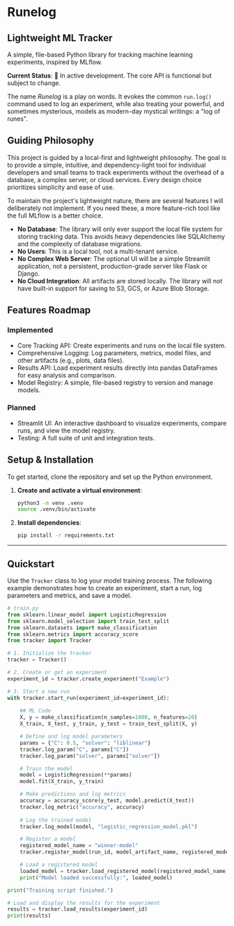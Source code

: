 # Runelog
## Lightweight ML Tracker

A simple, file-based Python library for tracking machine learning experiments, inspired by MLflow.

**Current Status**: 🚧 In active development. The core API is functional but subject to change.

The name *Runelog* is a play on words. It evokes the common `run.log()` command used to log an experiment, while also treating your powerful, and sometimes mysterious, models as modern-day mystical writings: a "log of runes".

## Guiding Philosophy

This project is guided by a local-first and lightweight philosophy. The goal is to provide a simple, intuitive, and dependency-light tool for individual developers and small teams to track experiments without the overhead of a database, a complex server, or cloud services. Every design choice prioritizes simplicity and ease of use.

To maintain the project's lightweight nature, there are several features I will deliberately not implement. If you need these, a more feature-rich tool like the full MLflow is a better choice.

- **No Database**: The library will only ever support the local file system for storing tracking data. This avoids heavy dependencies like SQLAlchemy and the complexity of database migrations.
- **No Users**: This is a local tool, not a multi-tenant service.
- **No Complex Web Server**: The optional UI will be a simple Streamlit application, not a persistent, production-grade server like Flask or Django.
- **No Cloud Integration**: All artifacts are stored locally. The library will not have built-in support for saving to S3, GCS, or Azure Blob Storage.

## Features Roadmap

### Implemented
- Core Tracking API: Create experiments and runs on the local file system.
- Comprehensive Logging: Log parameters, metrics, model files, and other artifacts (e.g., plots, data files).
- Results API: Load experiment results directly into pandas DataFrames for easy analysis and comparison.
- Model Registry: A simple, file-based registry to version and manage models.

### Planned 

- Streamlit UI: An interactive dashboard to visualize experiments, compare runs, and view the model registry.
- Testing: A full suite of unit and integration tests.


## Setup & Installation

To get started, clone the repository and set up the Python environment.

1.  **Create and activate a virtual environment**:

    ```bash
    python3 -m venv .venv
    source .venv/bin/activate
    ```

2.  **Install dependencies**:

    ```bash
    pip install -r requirements.txt
    ```

-----

## Quickstart

Use the `Tracker` class to log your model training process. The following example demonstrates how to create an experiment, start a run, log parameters and metrics, and save a model.

```python
# train.py
from sklearn.linear_model import LogisticRegression
from sklearn.model_selection import train_test_split
from sklearn.datasets import make_classification
from sklearn.metrics import accuracy_score
from tracker import Tracker

# 1. Initialize the tracker
tracker = Tracker()

# 2. Create or get an experiment
experiment_id = tracker.create_experiment("Example")

# 3. Start a new run
with tracker.start_run(experiment_id=experiment_id):
    
    ## ML Code
    X, y = make_classification(n_samples=1000, n_features=20)
    X_train, X_test, y_train, y_test = train_test_split(X, y)

    # Define and log model parameters
    params = {"C": 0.5, "solver": "liblinear"}
    tracker.log_param("C", params["C"])
    tracker.log_param("solver", params["solver"])

    # Train the model
    model = LogisticRegression(**params)
    model.fit(X_train, y_train)

    # Make predictions and log metrics
    accuracy = accuracy_score(y_test, model.predict(X_test))
    tracker.log_metric("accuracy", accuracy)
    
    # Log the trained model
    tracker.log_model(model, "logistic_regression_model.pkl")

    # Register a model
    registered_model_name = "winner-model"
    tracker.register_model(run_id, model_artifact_name, registered_model_name)

    # Load a registered model
    loaded_model = tracker.load_registered_model(registered_model_name)
    print("Model loaded successfully:", loaded_model)

print("Training script finished.")

# Load and display the results for the experiment
results = tracker.load_results(experiment_id)
print(results)
```